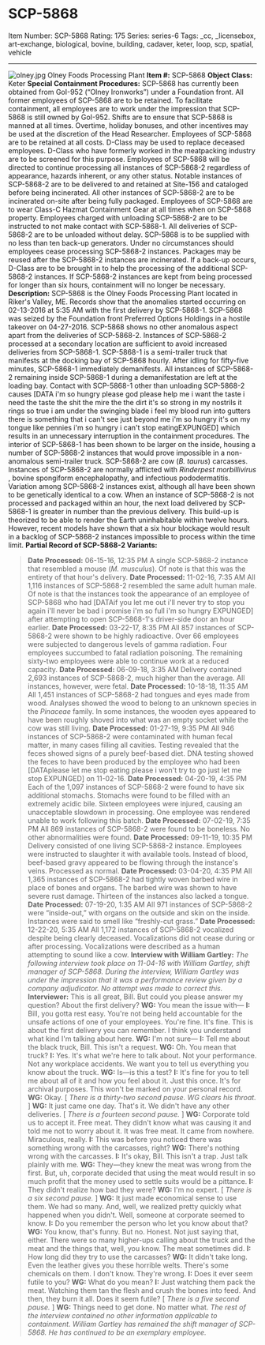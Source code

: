 # SCP-5868
Item Number: SCP-5868
Rating: 175
Series: series-6
Tags: _cc, _licensebox, art-exchange, biological, bovine, building, cadaver, keter, loop, scp, spatial, vehicle

---

![olney.jpg](https://scp-wiki.wdfiles.com/local--files/scp-5868/olney.jpg)
Olney Foods Processing Plant
**Item #:** SCP-5868
**Object Class:** Keter
**Special Containment Procedures:** SCP-5868 has currently been obtained from GoI-952 (“Olney Ironworks”) under a Foundation front. All former employees of SCP-5868 are to be retained. To facilitate containment, all employees are to work under the impression that SCP-5868 is still owned by GoI-952. Shifts are to ensure that SCP-5868 is manned at all times. Overtime, holiday bonuses, and other incentives may be used at the discretion of the Head Researcher. Employees of SCP-5868 are to be retained at all costs. D-Class may be used to replace deceased employees. D-Class who have formerly worked in the meatpacking industry are to be screened for this purpose.
Employees of SCP-5868 will be directed to continue processing all instances of SCP-5868-2 regardless of appearance, hazards inherent, or any other status. Notable instances of SCP-5868-2 are to be delivered to and retained at Site-156 and cataloged before being incinerated. All other instances of SCP-5868-2 are to be incinerated on-site after being fully packaged. Employees of SCP-5868 are to wear Class-C Hazmat Containment Gear at all times when on SCP-5868 property.
Employees charged with unloading SCP-5868-2 are to be instructed to not make contact with SCP-5868-1. All deliveries of SCP-5868-2 are to be unloaded without delay.
SCP-5868 is to be supplied with no less than ten back-up generators. Under no circumstances should employees cease processing SCP-5868-2 instances. Packages may be reused after the SCP-5868-2 instances are incinerated. If a back-up occurs, D-Class are to be brought in to help the processing of the additional SCP-5868-2 instances. If SCP-5868-2 instances are kept from being processed for longer than six hours, containment will no longer be necessary.
**Description:** SCP-5868 is the Olney Foods Processing Plant located in Riker's Valley, ME. Records show that the anomalies started occurring on 02-13-2016 at 5:35 AM with the first delivery by SCP-5868-1. SCP-5868 was seized by the Foundation front Preferred Options Holdings in a hostile takeover on 04-27-2016. SCP-5868 shows no other anomalous aspect apart from the deliveries of SCP-5868-2. Instances of SCP-5868-2 processed at a secondary location are sufficient to avoid increased deliveries from SCP-5868-1.
SCP-5868-1 is a semi-trailer truck that manifests at the docking bay of SCP-5868 hourly. After idling for fifty-five minutes, SCP-5868-1 immediately demanifests. All instances of SCP-5868-2 remaining inside SCP-5868-1 during a demanifestation are left at the loading bay. Contact with SCP-5868-1 other than unloading SCP-5868-2 causes [DATA i'm so hungry please god please help me i want the taste i need the taste the shit the mire the the dirt it's so strong in my nostrils it rings so true i am under the swinging blade i feel my blood run into gutters there is something that i can't see just beyond me i'm so hungry it's on my tongue like pennies i'm so hungry i can't stop eatingEXPUNGED] which results in an unnecessary interruption in the containment procedures. The interior of SCP-5868-1 has been shown to be larger on the inside, housing a number of SCP-5868-2 instances that would prove impossible in a non-anomalous semi-trailer truck.
SCP-5868-2 are cow (_B. taurus_) carcasses. Instances of SCP-5868-2 are normally afflicted with _Rinderpest morbillivirus_ , bovine spongiform encephalopathy, and infectious pododermatitis. Variation among SCP-5868-2 instances exist, although all have been shown to be genetically identical to a cow.
When an instance of SCP-5868-2 is not processed and packaged within an hour, the next load delivered by SCP-5868-1 is greater in number than the previous delivery. This build-up is theorized to be able to render the Earth uninhabitable within twelve hours. However, recent models have shown that a six hour blockage would result in a backlog of SCP-5868-2 instances impossible to process within the time limit.
**Partial Record of SCP-5868-2 Variants:**
> **Date Processed:** 06-15-16, 12:35 PM
> A single SCP-5868-2 instance that resembled a mouse (_M. musculus_). Of note is that this was the entirety of that hour's delivery.
> **Date Processed:** 11-02-16, 7:35 AM
> All 1,116 instances of SCP-5868-2 resembled the same adult human male. Of note is that the instances took the appearance of an employee of SCP-5868 who had [DATAif you let me out i'll never try to stop you again i'll never be bad i promise i'm so full i'm so hungry EXPUNGED] after attempting to open SCP-5868-1's driver-side door an hour earlier.
> **Date Processed:** 03-22-17, 8:35 PM
> All 857 instances of SCP-5868-2 were shown to be highly radioactive. Over 66 employees were subjected to dangerous levels of gamma radiation. Four employees succumbed to fatal radiation poisoning. The remaining sixty-two employees were able to continue work at a reduced capacity.
> **Date Processed:** 06-09-18, 3:35 AM
> Delivery contained 2,693 instances of SCP-5868-2, much higher than the average. All instances, however, were fetal.
> **Date Processed:** 10-18-18, 11:35 AM
> All 1,451 instances of SCP-5868-2 had tongues and eyes made from wood. Analyses showed the wood to belong to an unknown species in the _Pinaceae_ family. In some instances, the wooden eyes appeared to have been roughly shoved into what was an empty socket while the cow was still living.
> **Date Processed:** 01-27-19, 9:35 PM
> All 946 instances of SCP-5868-2 were contaminated with human fecal matter, in many cases filling all cavities. Testing revealed that the feces showed signs of a purely beef-based diet. DNA testing showed the feces to have been produced by the employee who had been [DATAplease let me stop eating please i won't try to go just let me stop EXPUNGED] on 11-02-16.
> **Date Processed:** 04-20-19, 4:35 PM
> Each of the 1,097 instances of SCP-5868-2 were found to have six additional stomachs. Stomachs were found to be filled with an extremely acidic bile. Sixteen employees were injured, causing an unacceptable slowdown in processing. One employee was rendered unable to work following this batch.
> **Date Processed:** 07-02-19, 7:35 PM
> All 869 instances of SCP-5868-2 were found to be boneless. No other abnormalities were found.
> **Date Processed:** 09-11-19, 10:35 PM
> Delivery consisted of one living SCP-5868-2 instance. Employees were instructed to slaughter it with available tools. Instead of blood, beef-based gravy appeared to be flowing through the instance's veins. Processed as normal.
> **Date Processed:** 03-04-20, 4:35 PM
> All 1,365 instances of SCP-5868-2 had tightly woven barbed wire in place of bones and organs. The barbed wire was shown to have severe rust damage. Thirteen of the instances also lacked a tongue.
> **Date Processed:** 07-19-20, 1:35 AM
> All 971 instances of SCP-5868-2 were “inside-out,” with organs on the outside and skin on the inside. Instances were said to smell like “freshly-cut grass.”
> **Date Processed:** 12-22-20, 5:35 AM
> All 1,172 instances of SCP-5868-2 vocalized despite being clearly deceased. Vocalizations did not cease during or after processing. Vocalizations were described as a human attempting to sound like a cow.
**Interview with William Gartley:**
> _The following interview took place on 11-04-16 with William Gartley, shift manager of SCP-5868. During the interview, William Gartley was under the impression that it was a performance review given by a company adjudicator. No attempt was made to correct this._
> **Interviewer:** This is all great, Bill. But could you please answer my question? About the first delivery?
> **WG:** You mean the issue with—
> **I:** Bill, you gotta rest easy. You're not being held accountable for the unsafe actions of one of your employees. You're fine. It's fine. This is about the first delivery you can remember. I think you understand what kind I'm talking about here.
> **WG:** I'm not sure—
> **I:** Tell me about the black truck, Bill. This isn't a request.
> **WG:** Oh. You mean that truck?
> **I:** Yes. It's what we're here to talk about. Not your performance. Not any workplace accidents. We want you to tell us everything you know about the truck.
> **WG:** Is—is this a test?
> **I:** It's fine for you to tell me about all of it and how you feel about it. Just this once. It's for archival purposes. This won't be marked on your personal record.
> **WG:** Okay.
> [ _There is a thirty-two second pause. WG clears his throat._ ]
> **WG:** It just came one day. That's it. We didn't have any other deliveries.
> [ _There is a fourteen second pause._ ]
> **WG:** Corporate told us to accept it. Free meat. They didn't know what was causing it and told me not to worry about it. It was free meat. It came from nowhere. Miraculous, really.
> **I:** This was before you noticed there was something wrong with the carcasses, right?
> **WG:** There's nothing wrong with the carcasses.
> **I:** It's okay, Bill. This isn't a trap. Just talk plainly with me.
> **WG:** They—they knew the meat was wrong from the first. But, uh, corporate decided that using the meat would result in so much profit that the money used to settle suits would be a pittance.
> **I:** They didn't realize how bad they were?
> **WG:** I'm no expert.
> [ _There is a six second pause._ ]
> **WG:** It just made economical sense to use them. We had so many. And, well, we realized pretty quickly what happened when you didn't. Well, someone at corporate seemed to know.
> **I:** Do you remember the person who let you know about that?
> **WG:** You know, that's funny. But no. Honest. Not just saying that, either. There were so many higher-ups calling about the truck and the meat and the things that, well, you know. The meat sometimes did.
> **I:** How long did they try to use the carcasses?
> **WG:** It didn't take long. Even the leather gives you these horrible welts. There's some chemicals on them. I don't know. They're wrong.
> **I:** Does it ever seem futile to you?
> **WG:** What do you mean?
> **I:** Just watching them pack the meat. Watching them tan the flesh and crush the bones into feed. And then, they burn it all. Does it seem futile?
> [ _There is a five second pause._ ]
> **WG:** Things need to get done. No matter what.
> _The rest of the interview contained no other information applicable to containment. William Gartley has remained the shift manager of SCP-5868. He has continued to be an exemplary employee._